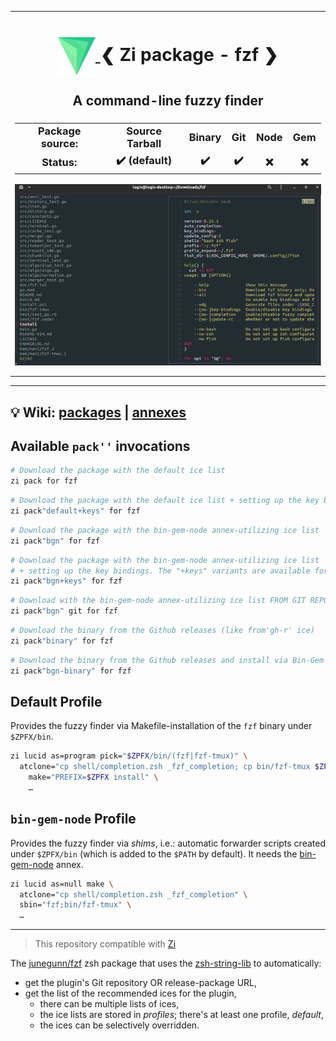 <table align="center"><tr><td>
<h1 align="center">
<a target="_self" href="https://github.com/z-shell/zi/">
  <p>
  <img align="center" src="https://raw.githubusercontent.com/z-shell/wiki/main/static/img/logo.png" alt="Zi Logo" width="60px" height="60px" />
  </a>
  ❮ Zi package - fzf ❯
  </p>
  </h1>
  <h2 align="center"><p> A command-line fuzzy finder </p></h2>
<h3 align="center">
<table>
    <tr>
        <td><b>Package source:</b></td>
        <td>Source Tarball</td>
        <td>Binary</td>
        <td>Git</td>
        <td>Node</td>
        <td>Gem</td>
    </tr>
    <tr>
        <td><b>Status:</b></td>
        <td>✔️ (default)</td>
        <td>✔️</td>
        <td>✔️</td>
        <td>❌</td>
        <td>❌</td>
    </tr>
</table></h3>
<p><img align="center" src="img/fzf-example-preview.png" alt="zi package fzf" width="100%" height="auto" /><p>
</td></tr></table><hr />

## 💡 Wiki: [packages](https://wiki.zshell.dev/ecosystem/category/-packages) | [annexes](https://wiki.zshell.dev/ecosystem/category/-annexes)

## Available `pack''` invocations

```zsh
# Download the package with the default ice list
zi pack for fzf
```

```zsh
# Download the package with the default ice list + setting up the key bindings
zi pack"default+keys" for fzf
```

```zsh
# Download the package with the bin-gem-node annex-utilizing ice list
zi pack"bgn" for fzf
```

```zsh
# Download the package with the bin-gem-node annex-utilizing ice list
# + setting up the key bindings. The "+keys" variants are available for each profile
zi pack"bgn+keys" for fzf
```

```zsh
# Download with the bin-gem-node annex-utilizing ice list FROM GIT REPOSITORY
zi pack"bgn" git for fzf
```

```zsh
# Download the binary from the Github releases (like from'gh-r' ice)
zi pack"binary" for fzf
```

```zsh
# Download the binary from the Github releases and install via Bin-Gem-Node shims
zi pack"bgn-binary" for fzf
```

## Default Profile

Provides the fuzzy finder via Makefile-installation of the `fzf` binary under `$ZPFX/bin`.

```zsh
zi lucid as=program pick="$ZPFX/bin/(fzf|fzf-tmux)" \
  atclone="cp shell/completion.zsh _fzf_completion; cp bin/fzf-tmux $ZPFX/bin" \
    make="PREFIX=$ZPFX install" \
    …
```

## `bin-gem-node` Profile

Provides the fuzzy finder via _shims_, i.e.: automatic forwarder scripts created under `$ZPFX/bin` (which is added to the `$PATH` by default). It needs the [bin-gem-node](https://github.com/z-shell/z-a-bin-gem-node) annex.

```zsh
zi lucid as=null make \
  atclone="cp shell/completion.zsh _fzf_completion" \
  sbin="fzf;bin/fzf-tmux" \
  …
```

---

> This repository compatible with [Zi](https://github.com/z-shell/zi)

The [junegunn/fzf](https://github.com/junegunn/fzf) zsh package that uses the [zsh-string-lib](https://github.com/z-shell/zsh-string-lib) to automatically:

- get the plugin's Git repository OR release-package URL,
- get the list of the recommended ices for the plugin,
  - there can be multiple lists of ices,
  - the ice lists are stored in _profiles_; there's at least one profile, _default_,
  - the ices can be selectively overridden.
